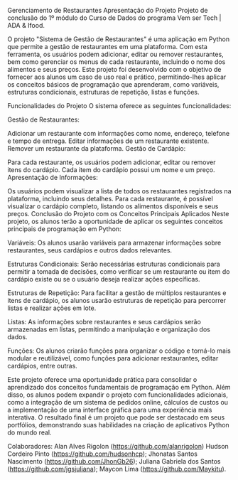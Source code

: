 Gerenciamento de Restaurantes
Apresentação do Projeto
Projeto de conclusão do 1º módulo do Curso de Dados do programa Vem ser Tech | ADA & Ifood.

O projeto "Sistema de Gestão de Restaurantes" é uma aplicação em Python que permite a gestão de restaurantes em uma plataforma. Com esta ferramenta, os usuários podem adicionar, editar ou remover restaurantes, bem como gerenciar os menus de cada restaurante, incluindo o nome dos alimentos e seus preços. Este projeto foi desenvolvido com o objetivo de fornecer aos alunos um caso de uso real e prático, permitindo-lhes aplicar os conceitos básicos de programação que aprenderam, como variáveis, estruturas condicionais, estruturas de repetição, listas e funções.

Funcionalidades do Projeto
O sistema oferece as seguintes funcionalidades:

Gestão de Restaurantes:

Adicionar um restaurante com informações como nome, endereço, telefone e tempo de entrega.
Editar informações de um restaurante existente.
Remover um restaurante da plataforma.
Gestão de Cardápio:

Para cada restaurante, os usuários podem adicionar, editar ou remover itens do cardápio.
Cada item do cardápio possui um nome e um preço.
Apresentação de Informações:

Os usuários podem visualizar a lista de todos os restaurantes registrados na plataforma, incluindo seus detalhes.
Para cada restaurante, é possível visualizar o cardápio completo, listando os alimentos disponíveis e seus preços.
Conclusão do Projeto com os Conceitos Principais Aplicados
Neste projeto, os alunos terão a oportunidade de aplicar os seguintes conceitos principais de programação em Python:

Variáveis: Os alunos usarão variáveis para armazenar informações sobre restaurantes, seus cardápios e outros dados relevantes.

Estruturas Condicionais: Serão necessárias estruturas condicionais para permitir a tomada de decisões, como verificar se um restaurante ou item do cardápio existe ou se o usuário deseja realizar ações específicas.

Estruturas de Repetição: Para facilitar a gestão de múltiplos restaurantes e itens de cardápio, os alunos usarão estruturas de repetição para percorrer listas e realizar ações em lote.

Listas: As informações sobre restaurantes e seus cardápios serão armazenadas em listas, permitindo a manipulação e organização dos dados.

Funções: Os alunos criarão funções para organizar o código e torná-lo mais modular e reutilizável, como funções para adicionar restaurantes, editar cardápios, entre outras.

Este projeto oferece uma oportunidade prática para consolidar o aprendizado dos conceitos fundamentais de programação em Python. Além disso, os alunos podem expandir o projeto com funcionalidades adicionais, como a integração de um sistema de pedidos online, cálculos de custos ou a implementação de uma interface gráfica para uma experiência mais interativa. O resultado final é um projeto que pode ser destacado em seus portfólios, demonstrando suas habilidades na criação de aplicativos Python do mundo real.

Colaboradores:
Alan Alves Rigolon (https://github.com/alanrigolon)
Hudson Cordeiro Pinto (https://github.com/hudsonhcp);
Jhonatas Santos Nascimento (https://github.com/JhonGb26);
Juliana Gabriela dos Santos (https://github.com/jgsjuliana);
Maycon Lima (https://github.com/Maykitu).
